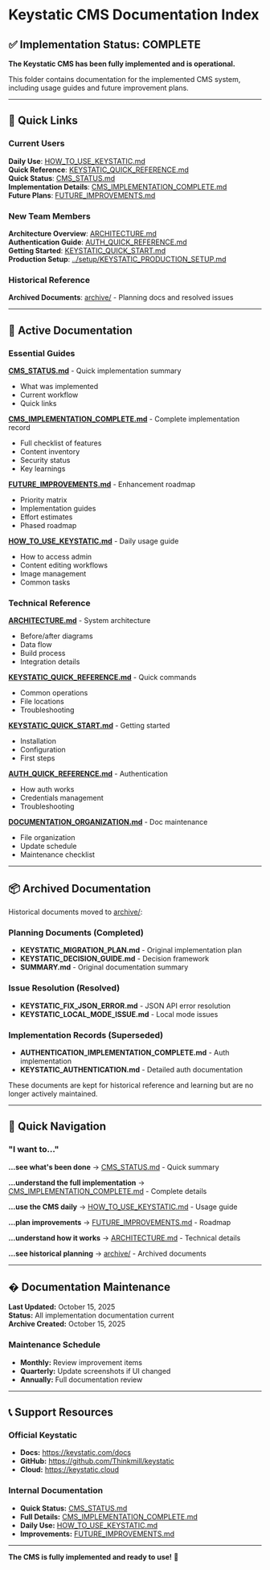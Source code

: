 # Keystatic CMS Documentation Index

## ✅ Implementation Status: COMPLETE

**The Keystatic CMS has been fully implemented and is operational.**

This folder contains documentation for the implemented CMS system, including usage guides and future improvement plans.

---

## 🎯 Quick Links

### Current Users

**Daily Use**: [HOW_TO_USE_KEYSTATIC.md](./HOW_TO_USE_KEYSTATIC.md)  
**Quick Reference**: [KEYSTATIC_QUICK_REFERENCE.md](./KEYSTATIC_QUICK_REFERENCE.md)  
**Quick Status**: [CMS_STATUS.md](./CMS_STATUS.md)  
**Implementation Details**: [CMS_IMPLEMENTATION_COMPLETE.md](./CMS_IMPLEMENTATION_COMPLETE.md)  
**Future Plans**: [FUTURE_IMPROVEMENTS.md](./FUTURE_IMPROVEMENTS.md)

### New Team Members

**Architecture Overview**: [ARCHITECTURE.md](./ARCHITECTURE.md)  
**Authentication Guide**: [AUTH_QUICK_REFERENCE.md](./AUTH_QUICK_REFERENCE.md)  
**Getting Started**: [KEYSTATIC_QUICK_START.md](./KEYSTATIC_QUICK_START.md)  
**Production Setup**: [../setup/KEYSTATIC_PRODUCTION_SETUP.md](../setup/KEYSTATIC_PRODUCTION_SETUP.md)

### Historical Reference

**Archived Documents**: [archive/](./archive/) - Planning docs and resolved issues

---

## 📖 Active Documentation

### Essential Guides

**[CMS_STATUS.md](./CMS_STATUS.md)** - Quick implementation summary
- What was implemented
- Current workflow
- Quick links

**[CMS_IMPLEMENTATION_COMPLETE.md](./CMS_IMPLEMENTATION_COMPLETE.md)** - Complete implementation record
- Full checklist of features
- Content inventory
- Security status
- Key learnings

**[FUTURE_IMPROVEMENTS.md](./FUTURE_IMPROVEMENTS.md)** - Enhancement roadmap
- Priority matrix
- Implementation guides
- Effort estimates
- Phased roadmap

**[HOW_TO_USE_KEYSTATIC.md](./HOW_TO_USE_KEYSTATIC.md)** - Daily usage guide
- How to access admin
- Content editing workflows
- Image management
- Common tasks

### Technical Reference

**[ARCHITECTURE.md](./ARCHITECTURE.md)** - System architecture
- Before/after diagrams
- Data flow
- Build process
- Integration details

**[KEYSTATIC_QUICK_REFERENCE.md](./KEYSTATIC_QUICK_REFERENCE.md)** - Quick commands
- Common operations
- File locations
- Troubleshooting

**[KEYSTATIC_QUICK_START.md](./KEYSTATIC_QUICK_START.md)** - Getting started
- Installation
- Configuration
- First steps

**[AUTH_QUICK_REFERENCE.md](./AUTH_QUICK_REFERENCE.md)** - Authentication
- How auth works
- Credentials management
- Troubleshooting

**[DOCUMENTATION_ORGANIZATION.md](./DOCUMENTATION_ORGANIZATION.md)** - Doc maintenance
- File organization
- Update schedule
- Maintenance checklist

---

## 📦 Archived Documentation

Historical documents moved to [archive/](./archive/):

### Planning Documents (Completed)
- **KEYSTATIC_MIGRATION_PLAN.md** - Original implementation plan
- **KEYSTATIC_DECISION_GUIDE.md** - Decision framework
- **SUMMARY.md** - Original documentation summary

### Issue Resolution (Resolved)
- **KEYSTATIC_FIX_JSON_ERROR.md** - JSON API error resolution
- **KEYSTATIC_LOCAL_MODE_ISSUE.md** - Local mode issues

### Implementation Records (Superseded)
- **AUTHENTICATION_IMPLEMENTATION_COMPLETE.md** - Auth implementation
- **KEYSTATIC_AUTHENTICATION.md** - Detailed auth documentation

These documents are kept for historical reference and learning but are no longer actively maintained.

---

## 🚀 Quick Navigation

### "I want to..."

**...see what's been done**
→ [CMS_STATUS.md](./CMS_STATUS.md) - Quick summary

**...understand the full implementation**
→ [CMS_IMPLEMENTATION_COMPLETE.md](./CMS_IMPLEMENTATION_COMPLETE.md) - Complete details

**...use the CMS daily**
→ [HOW_TO_USE_KEYSTATIC.md](./HOW_TO_USE_KEYSTATIC.md) - Usage guide

**...plan improvements**
→ [FUTURE_IMPROVEMENTS.md](./FUTURE_IMPROVEMENTS.md) - Roadmap

**...understand how it works**
→ [ARCHITECTURE.md](./ARCHITECTURE.md) - Technical details

**...see historical planning**
→ [archive/](./archive/) - Archived documents

---

## � Documentation Maintenance

**Last Updated:** October 15, 2025  
**Status:** All implementation documentation current  
**Archive Created:** October 15, 2025

### Maintenance Schedule

- **Monthly:** Review improvement items
- **Quarterly:** Update screenshots if UI changed
- **Annually:** Full documentation review

---

## 📞 Support Resources

### Official Keystatic
- **Docs:** <https://keystatic.com/docs>
- **GitHub:** <https://github.com/Thinkmill/keystatic>
- **Cloud:** <https://keystatic.cloud>

### Internal Documentation
- **Quick Status:** [CMS_STATUS.md](./CMS_STATUS.md)
- **Full Details:** [CMS_IMPLEMENTATION_COMPLETE.md](./CMS_IMPLEMENTATION_COMPLETE.md)
- **Daily Use:** [HOW_TO_USE_KEYSTATIC.md](./HOW_TO_USE_KEYSTATIC.md)
- **Improvements:** [FUTURE_IMPROVEMENTS.md](./FUTURE_IMPROVEMENTS.md)

---

**The CMS is fully implemented and ready to use!** 🎉
